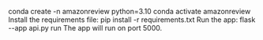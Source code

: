 
conda create -n amazonreview python=3.10
conda activate amazonreview
Install the requirements file: pip install -r requirements.txt
Run the app: flask --app api.py run
The app will run on port 5000. 

